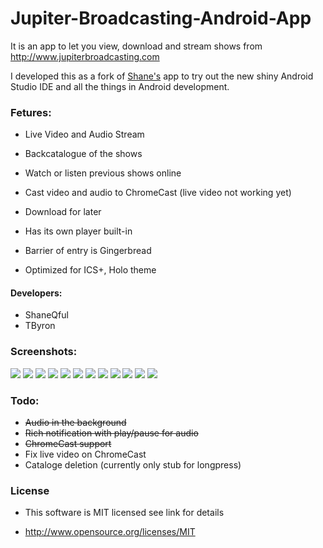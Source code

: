 Jupiter-Broadcasting-Android-App
================================

It is an app to let you view, download and stream shows from http://www.jupiterbroadcasting.com

I developed this as a fork of [Shane's](https://github.com/ShaneQful/Jupiter-Broadcasting-Android-App) app to try out the new shiny Android Studio IDE and all the things in Android development.

### Fetures:

* Live Video and Audio Stream

* Backcatalogue of the shows

* Watch or listen previous shows online

* Cast video and audio to ChromeCast (live video not working yet)

* Download for later

* Has its own player built-in

* Barrier of entry is Gingerbread

* Optimized for ICS+, Holo theme

#### Developers:

* ShaneQful
* TByron

### Screenshots:
<img src=http://imgur.com/FQjB4sy.png> <img src=http://i.imgur.com/I5HfsWZ.png> <img src=http://i.imgur.com/fQxv0Ls.png> <img src=http://i.imgur.com/I60FZyC.png> <img src=http://i.imgur.com/kZkVUhN.png> 
<img src=http://i.imgur.com/WS6dqoA.png> <img src=http://i.imgur.com/WoDxTin.png> <img src=http://i.imgur.com/G6v3wrX.png> <img src= http://i.imgur.com/ZB4YoDT.png> <img src=http://i.imgur.com/lPhjBC5.png> <img src=http://i.imgur.com/pwtU9rH.png> <img src=http://i.imgur.com/jRwVk1H.png>

### Todo:

* ~~Audio in the background~~
* ~~Rich notification with play/pause for audio~~
* ~~ChromeCast support~~
* Fix live video on ChromeCast
* Cataloge deletion (currently only stub for longpress)


### License

* This software is MIT licensed see link for details

* http://www.opensource.org/licenses/MIT
